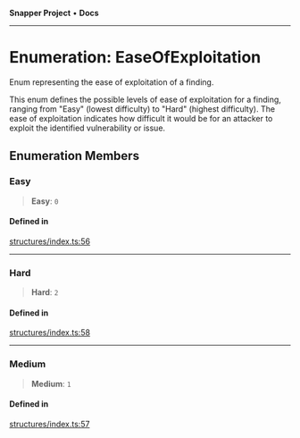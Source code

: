 **Snapper Project** • **Docs**

***

# Enumeration: EaseOfExploitation

Enum representing the ease of exploitation of a finding.

This enum defines the possible levels of ease of exploitation for a finding,
ranging from "Easy" (lowest difficulty) to "Hard" (highest difficulty). The
ease of exploitation indicates how difficult it would be for an attacker to
exploit the identified vulnerability or issue.

## Enumeration Members

### Easy

> **Easy**: `0`

#### Defined in

[structures/index.ts:56](https://github.com/asifqatar/Snapper/blob/1d48336393770932279ea1b6ba1c8407a2b1d178/structures/index.ts#L56)

***

### Hard

> **Hard**: `2`

#### Defined in

[structures/index.ts:58](https://github.com/asifqatar/Snapper/blob/1d48336393770932279ea1b6ba1c8407a2b1d178/structures/index.ts#L58)

***

### Medium

> **Medium**: `1`

#### Defined in

[structures/index.ts:57](https://github.com/asifqatar/Snapper/blob/1d48336393770932279ea1b6ba1c8407a2b1d178/structures/index.ts#L57)
